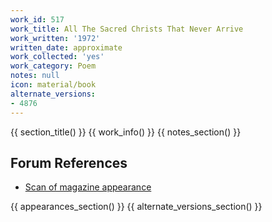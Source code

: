 ```yaml
---
work_id: 517
work_title: All The Sacred Christs That Never Arrive
work_written: '1972'
written_date: approximate
work_collected: 'yes'
work_category: Poem
notes: null
icon: material/book
alternate_versions:
- 4876
---
```


{{ section_title() }}
{{ work_info() }}
{{ notes_section() }}
## Forum References
- [Scan of magazine appearance](https://bukowskiforum.com/threads/amphora-8-1972.7122/)

{{ appearances_section() }}
{{ alternate_versions_section() }}